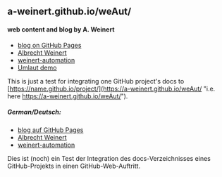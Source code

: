 ## a-weinert.github.io/weAut/
#### web content and blog by A. Weinert
+ [blog on GitHub Pages](https://a-weinert.github.io/index.html "blog startet April 2019")
+ [Albrecht Weinert](https://a-weinert.de/index_en.html "Albrecht's web site")
+ [weinert-automation](https://weinert-automation.de/index_en.html "development service consulting")
+ [Umlaut demo](umlautGitHubPages "No way to use other enconding but utf-8")

This is just a test for integrating one GitHub project's docs to 
[https://name.github.io/project/](https://a-weinert.github.io/weAut/ "i.e. here https://a-weinert.github.io/weAut/").

##### German/Deutsch:
- [blog auf GitHub Pages](https://a-weinert.github.io/index_de.html "blog seit April 2019")
- [Albrecht Weinert](https://a-weinert.de/index.html "Albrecht Weinerts Web-Bereich")
- [weinert-automation](https://weinert-automation.de/index.html "Entwicklung Service Beratung")

Dies ist (noch) ein Test der Integration des docs-Verzeichnisses eines 
GitHub-Projekts in einen GitHub-Web-Auftritt.
 
